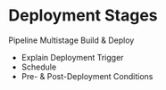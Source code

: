 # Deployment Stages

Pipeline Multistage Build & Deploy

- Explain Deployment Trigger
- Schedule
- Pre- & Post-Deployment Conditions

